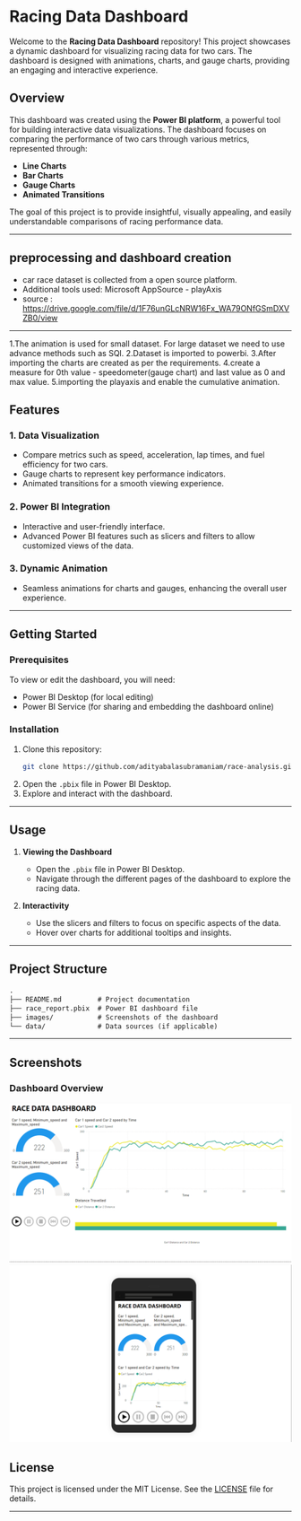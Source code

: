 
# Racing Data Dashboard

Welcome to the **Racing Data Dashboard** repository! This project showcases a dynamic dashboard for visualizing racing data for two cars. The dashboard is designed with animations, charts, and gauge charts, providing an engaging and interactive experience.

## Overview

This dashboard was created using the **Power BI platform**, a powerful tool for building interactive data visualizations. The dashboard focuses on comparing the performance of two cars through various metrics, represented through:

- **Line Charts**
- **Bar Charts**
- **Gauge Charts**
- **Animated Transitions**

The goal of this project is to provide insightful, visually appealing, and easily understandable comparisons of racing performance data.

---

## preprocessing and dashboard creation
- car race dataset is collected from a open source platform.
- Additional tools used: Microsoft AppSource - playAxis
- source : https://drive.google.com/file/d/1F76unGLcNRW16Fx_WA79ONfGSmDXVZB0/view

---

1.The animation is used for small dataset. For large dataset we need to use advance methods such as SQl.
2.Dataset is imported to powerbi.
3.After importing the charts are created as per the requirements.
4.create a measure for 0th value - speedometer(gauge chart) and last value as 0 and max value.
5.importing the playaxis and enable the cumulative animation.


## Features

### 1. **Data Visualization**
- Compare metrics such as speed, acceleration, lap times, and fuel efficiency for two cars.
- Gauge charts to represent key performance indicators.
- Animated transitions for a smooth viewing experience.

### 2. **Power BI Integration**
- Interactive and user-friendly interface.
- Advanced Power BI features such as slicers and filters to allow customized views of the data.

### 3. **Dynamic Animation**
- Seamless animations for charts and gauges, enhancing the overall user experience.

---

## Getting Started

### Prerequisites
To view or edit the dashboard, you will need:

- Power BI Desktop (for local editing)
- Power BI Service (for sharing and embedding the dashboard online)

### Installation
1. Clone this repository:
   ```bash
   git clone https://github.com/adityabalasubramaniam/race-analysis.git
   ```
2. Open the `.pbix` file in Power BI Desktop.
3. Explore and interact with the dashboard.

---

## Usage

1. **Viewing the Dashboard**
   - Open the `.pbix` file in Power BI Desktop.
   - Navigate through the different pages of the dashboard to explore the racing data.

2. **Interactivity**
   - Use the slicers and filters to focus on specific aspects of the data.
   - Hover over charts for additional tooltips and insights.

---


## Project Structure

```
.
├── README.md         # Project documentation
├── race_report.pbix  # Power BI dashboard file
├── images/           # Screenshots of the dashboard
└── data/             # Data sources (if applicable)
```

---

## Screenshots

### Dashboard Overview
![Dashboard Screenshot1](dashboard-overview.png)
![Dashboard Screenshot2](dashboard-overview2.png)



## License

This project is licensed under the MIT License. See the [LICENSE](LICENSE) file for details.

---


